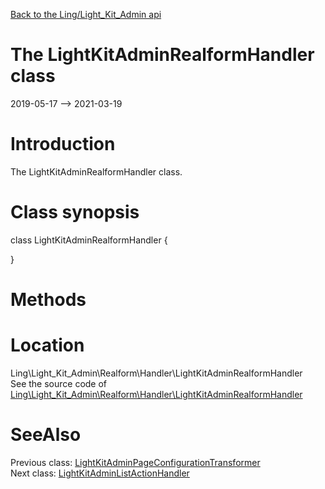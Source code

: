 [Back to the Ling/Light_Kit_Admin api](https://github.com/lingtalfi/Light_Kit_Admin/blob/master/doc/api/Ling/Light_Kit_Admin.md)



The LightKitAdminRealformHandler class
================
2019-05-17 --> 2021-03-19






Introduction
============

The LightKitAdminRealformHandler class.



Class synopsis
==============


class <span class="pl-k">LightKitAdminRealformHandler</span>  {

}






Methods
==============






Location
=============
Ling\Light_Kit_Admin\Realform\Handler\LightKitAdminRealformHandler<br>
See the source code of [Ling\Light_Kit_Admin\Realform\Handler\LightKitAdminRealformHandler](https://github.com/lingtalfi/Light_Kit_Admin/blob/master/Realform/Handler/LightKitAdminRealformHandler.php)



SeeAlso
==============
Previous class: [LightKitAdminPageConfigurationTransformer](https://github.com/lingtalfi/Light_Kit_Admin/blob/master/doc/api/Ling/Light_Kit_Admin/PageConfigurationTransformer/LightKitAdminPageConfigurationTransformer.md)<br>Next class: [LightKitAdminListActionHandler](https://github.com/lingtalfi/Light_Kit_Admin/blob/master/doc/api/Ling/Light_Kit_Admin/Realist/ListActionHandler/LightKitAdminListActionHandler.md)<br>
